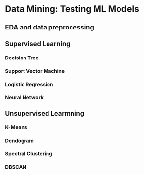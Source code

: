 # Data Mining: Testing ML Models

## EDA and data preprocessing

## Supervised Learning

### Decision Tree

### Support Vector Machine

### Logistic Regression

### Neural Network

## Unsupervised Learmning

### K-Means

### Dendogram

### Spectral Clustering

### DBSCAN
